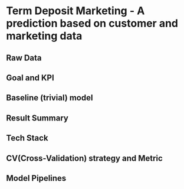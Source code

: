 # Term Deposit Marketing - A prediction based on customer and marketing data 

## Raw Data 

## Goal and KPI 

## Baseline (trivial) model 

## Result Summary 

## Tech Stack 

## CV(Cross-Validation) strategy and Metric

## Model Pipelines 

